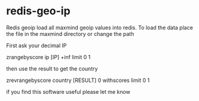 # redis-geo-ip
Redis geoip load all maxmind geoip values into redis. 
To load the data place the file in the maxmind directory or change the path

First ask your decimal IP

zrangebyscore  ip [IP] +inf limit 0 1

then use the result to get the country

zrevrangebyscore  country [RESULT] 0  withscores limit 0 1

if you find this software useful please let me know
